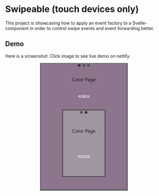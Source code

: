 # Swipeable (touch devices only)
This project is showcasing how to apply an event factory to a Svelte-component in order to control swipe events and event forwarding better.

## Demo
Here is a screenshot. Click image to see live demo on netlify.

<div style="text-align:center">
    <a href="https://swipeable.netlify.app/">
        <img src="./screenshots/screenshot1small.png" alt="Screenshot from Swipeable Mobile app">
    </a>
</div>


  
